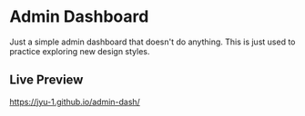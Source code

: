 # Admin Dashboard

Just a simple admin dashboard that doesn't do anything.
This is just used to practice exploring new design styles.

## Live Preview

https://jyu-1.github.io/admin-dash/
